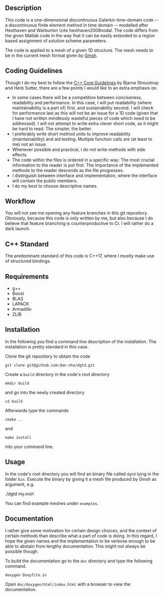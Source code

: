 ﻿## Description
This code is a one-dimensional discontinuous Galerkin time-domain code -- a discontinuous finite element method in time domain -- modelled after Hesthaven and Warburton \cite hesthaven2008nodal. The code differs from the given Matlab code in the way that it can be easily extended to a region based assignment of solution scheme parameters.

The code is applied to a mesh of a given 1D structure. The mesh needs to be in the current mesh format given by [Gmsh](https://gmsh.info/).


## Coding Guidelines
Though I do my best to follow the [C++ Core Guidelines](https://isocpp.github.io/CppCoreGuidelines/CppCoreGuidelines) by Bjarne Stroustrup and Herb Sutter, there are a few points I would like to an extra emphasis on.
* In some cases there will be a competition between conciseness, readability and performance. In this case, I will put readability (where maintainability is a part of) first, and sustainability second. I will check for performance last as this will not be an issue for a 1D code (given that I have not written mindlessly wasteful pieces of code which need to be addressed). I will not attempt to write extra clever short code, as it might be hard to read. The simpler, the better.
* I preferably write short method units to improve readability (maintainability) and aid testing. Multiple function calls are (at least to me) not an issue.
* Whenever possible and practical, I do not write methods with side effects.
* The code within the files is ordered in a specific way: The most crucial information to the reader is put first. The importance of the implemented methods to the reader descends as the file progresses.
* I distinguish between interface and implementation, where the interface will contain the public members.
* I do my best to choose descriptive names.


## Workflow
You will not see me opening any feature branches in this git repository. Obviously, because this code is only written by me, but also because I do believe that feature branching is counterproductive to CI. I will rather do a dark launch.


## C++ Standard
The predominant standard of this code is C++17, where I mostly make use of
structured bindings.


## Requirements
* g++
* Boost
* BLAS
* LAPACK
* Armadillo
* ZLIB

## Installation
In the following you find a command line description of the installation. The installation is pretty standard in this case.

Clone the git repository to obtain the code

    git clone git@github.com:dan-nha/dgtd.git

Create a `build` directory in the code's root directory

    mkdir build

and go into the newly created directory

    cd build

Afterwards type the commands

    cmake ..
and

    make install

into your command line.


## Usage
In the code's root directory you will find an binary file called `dgtd` lying in the folder `bin`. Execute the binary by giving it a mesh file produced by *Gmsh* as argument, e.g.

  ./dgtd my.msh

You can find example meshes under `examples`.


## Documentation
I rather give some motivation for certain design choices, and the context
of certain methods than describe what a part of code is doing.  In this
regard, I hope the given names and the implementation to be verbose enough
to be able to abstain from lengthy documentation. This might not always be
possible though.

To build the documentation go to the `doc` directory and type the following command.

    doxygen Doxyfile.in

Open `doc/doxygen/html/index.html` with a browser to view the documentation.
